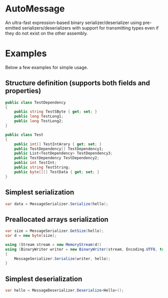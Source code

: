 # AutoMessage

An ultra-fast expression-based binary serializer/deserializer using pre-emitted serializers/deserializers with support for transmitting types even if they do not exist on the other assembly.

# Examples

Below a few examples for simple usage.

## Structure definition (supports both fields and properties)

```C#
public class TestDependency
{
    public string TestSByte { get; set; }
    public long TestLong1;
    public long TestLong2;
}

public class Test
{
    public int[] TestIntArary { get; set; }
    public TestDependency[] TestDependency1;
    public List<TestDependency> TestDependency3;
    public TestDependency TestDependency2;
    public int TestInt;
    public string TestString;
    public byte[][] TestData { get; set; }
}
```

## Simplest serialization

```C#
var data = MessageSerializer.Serialize(hello);
```

## Preallocated arrays serialization

```C#
var size = MessageSerializer.GetSize(hello);
var d = new byte[size];

using (Stream stream = new MemoryStream(d))
using (BinaryWriter writer = new BinaryWriter(stream, Encoding.UTF8, true))
{
    MessageSerializer.Serialize(writer, hello);
}
```

## Simplest deserialization

```C#
var hello = MessageDeserializer.Deserialize<Hello>();
```
